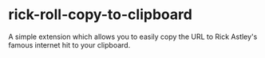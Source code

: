 # rick-roll-copy-to-clipboard

A simple extension which allows you to easily copy the URL to Rick Astley's famous internet hit to your clipboard.